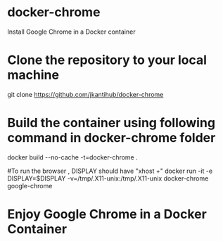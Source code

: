 # docker-chrome
Install Google Chrome in a Docker container

# Clone the repository to your local machine
git clone https://github.com/jkantihub/docker-chrome

# Build the container using following command in docker-chrome folder
docker build --no-cache -t=docker-chrome . 

#To run the browser , DISPLAY should have "xhost +"
docker run -it  -e DISPLAY=$DISPLAY -v=/tmp/.X11-unix:/tmp/.X11-unix docker-chrome google-chrome

# Enjoy Google Chrome in a Docker Container
